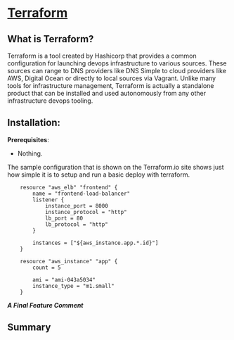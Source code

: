 # [Terraform]()

## What is Terraform?

Terraform is a tool created by Hashicorp that provides a common configuration for launching devops infrastructure to various sources. These sources can range to DNS providers like DNS Simple to cloud providers like AWS, Digital Ocean or directly to local sources via Vagrant. Unlike many tools for infrastructure management, Terraform is actually a standalone product that can be installed and used autonomously from any other infrastructure devops tooling.

## Installation:

**Prerequisites**:

* Nothing.


The sample configuration that is shown on the Terraform.io site shows just how simple it is to setup and run a basic deploy with terraform.

		resource "aws_elb" "frontend" {
		    name = "frontend-load-balancer"
		    listener {
		        instance_port = 8000
		        instance_protocol = "http"
		        lb_port = 80
		        lb_protocol = "http"
		    }
		 
		    instances = ["${aws_instance.app.*.id}"]
		}
		 
		resource "aws_instance" "app" {
		    count = 5
		 
		    ami = "ami-043a5034"
		    instance_type = "m1.small"
		}





***A Final Feature Comment***

## Summary